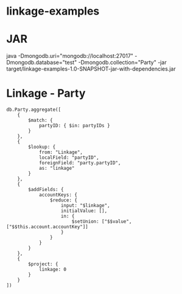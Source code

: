 # linkage-examples

# JAR
java -Dmongodb.uri="mongodb://localhost:27017" -Dmongodb.database="test" -Dmongodb.collection="Party" -jar target/linkage-examples-1.0-SNAPSHOT-jar-with-dependencies.jar


# Linkage - Party
```
db.Party.aggregate([
    {
        $match: {
            partyID: { $in: partyIDs }
        }
    },
    {
        $lookup: {
            from: "Linkage",
            localField: "partyID",
            foreignField: "party.partyID",
            as: "linkage"
        }
    },
    {
        $addFields: {
            accountKeys: {
                $reduce: {
                    input: "$linkage",
                    initialValue: [],
                    in: {
                        $setUnion: ["$$value", ["$$this.account.accountKey"]]
                    }
                }
            }
        }
    },
    {
        $project: {
            linkage: 0
        }
    }
])
```
